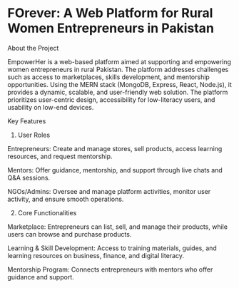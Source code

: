 # FOrever: A Web Platform for Rural Women Entrepreneurs in Pakistan

About the Project

EmpowerHer is a web-based platform aimed at supporting and empowering women entrepreneurs in rural Pakistan. The platform addresses challenges such as access to marketplaces, skills development, and mentorship opportunities. Using the MERN stack (MongoDB, Express, React, Node.js), it provides a dynamic, scalable, and user-friendly web solution. The platform prioritizes user-centric design, accessibility for low-literacy users, and usability on low-end devices.

Key Features

1. User Roles

Entrepreneurs: Create and manage stores, sell products, access learning resources, and request mentorship.

Mentors: Offer guidance, mentorship, and support through live chats and Q&A sessions.

NGOs/Admins: Oversee and manage platform activities, monitor user activity, and ensure smooth operations.

2. Core Functionalities

Marketplace: Entrepreneurs can list, sell, and manage their products, while users can browse and purchase products.

Learning & Skill Development: Access to training materials, guides, and learning resources on business, finance, and digital literacy.

Mentorship Program: Connects entrepreneurs with mentors who offer guidance and support.

